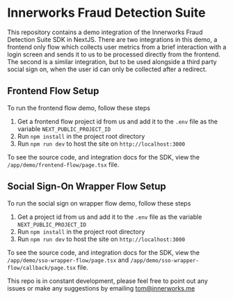 # Innerworks Fraud Detection Suite
This repository contains a demo integration of the Innerworks Fraud Detection Suite SDK in NextJS. There are two integrations in this demo, a frontend only flow which collects user metrics from a brief interaction with a login screen and sends it to us to be processed directly from the frontend. The second is a similar integration, but to be used alongside a third party social sign on, when the user id can only be collected after a redirect.

## Frontend Flow Setup

To run the frontend flow demo, follow these steps
1. Get a frontend flow project id from us and add it to the `.env` file as the variable `NEXT_PUBLIC_PROJECT_ID`
2. Run `npm install` in the project root directory
3. Run `npm run dev` to host the site on `http://localhost:3000`

To see the source code, and integration docs for the SDK, view the `/app/demo/frontend-flow/page.tsx` file.

## Social Sign-On Wrapper Flow Setup

To run the social sign on wrapper flow demo, follow these steps
1. Get a project id from us and add it to the `.env` file as the variable `NEXT_PUBLIC_PROJECT_ID`
2. Run `npm install` in the project root directory
3. Run `npm run dev` to host the site on `http://localhost:3000`

To see the source code, and integration docs for the SDK, view the `/app/demo/sso-wrapper-flow/page.tsx` and `/app/demo/sso-wrapper-flow/callback/page.tsx` file.

This repo is in constant development, please feel free to point out any issues or make any suggestions by emailing tom@innerworks.me
